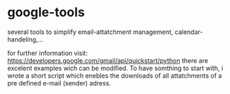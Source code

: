 # google-tools
several tools to simplify email-attatchment management, calendar-handeling,...


for further information visit: https://developers.google.com/gmail/api/quickstart/python
there are excelent examples wich can be modified. To have somthing to start with, i wrote a short script which enebles the downloads of all attatchments of a pre defined e-mail (sender) adress.
